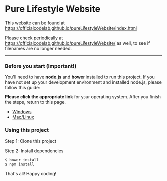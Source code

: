 # Pure Lifestyle Website
This website can be found at https://officialcodelab.github.io/pureLifestyleWebsite/index.html

Please check periodically at https://officialcodelab.github.io/pureLifestyleWebsite/ as well, to see if filenames are no longer needed.

------


### Before you start (Important!)
You'll need to have **node.js** and **bower** installed to run this project. If you have not set up your development environment and installed node.js, please follow this guide:


**Please click the appropriate link** for your operating system. After you finish the steps, return to this page.

 - [Windows](https://github.com/carl-eis/Ultimate.Setup/wiki/Windows%20Setup)
 - [Mac/Linux](https://github.com/carl-eis/Ultimate.Setup/wiki/Node.js%20-%20Linux)

### Using this project
Step 1: Clone this project

Step 2: Install dependencies

    $ bower install
    $ npm install

That's all! Happy coding!
